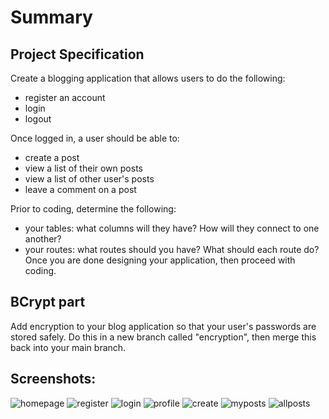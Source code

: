# **Summary**

## Project Specification
Create a blogging application that allows users to do the following:
- register an account
- login
- logout

Once logged in, a user should be able to:
- create a post
- view a list of their own posts
- view a list of other user's posts
- leave a comment on a post

Prior to coding, determine the following:
- your tables: what columns will they have? How will they connect to one another?
- your routes: what routes should you have? What should each route do?
Once you are done designing your application, then proceed with coding.

## **BCrypt part**
Add encryption to your blog application so that your user's passwords are stored safely. Do this in a new branch called "encryption", then merge this back into your main branch.


## Screenshots:
![homepage](https://user-images.githubusercontent.com/27499173/28019670-ffb74f56-6581-11e7-882c-6b364e7c2fb5.PNG)
![register](https://user-images.githubusercontent.com/27499173/28019651-f6fe0d82-6581-11e7-928e-66d23b9cb8be.PNG)
![login](https://user-images.githubusercontent.com/27499173/28019654-f7f4a7f0-6581-11e7-8d66-802e6b223801.PNG)
![profile](https://user-images.githubusercontent.com/27499173/28019729-39325726-6582-11e7-9490-06cf6b014496.PNG)
![create](https://user-images.githubusercontent.com/27499173/28019659-fbcf579e-6581-11e7-8b9a-4a6c6007abee.PNG)
![myposts](https://user-images.githubusercontent.com/27499173/28019666-fd16fae4-6581-11e7-9ecc-d51fb565045e.PNG)
![allposts](https://user-images.githubusercontent.com/27499173/28019672-020472b6-6582-11e7-845f-71f263b720b0.PNG)



